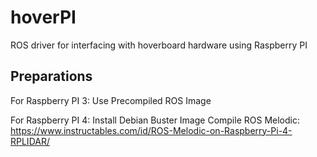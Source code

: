 # hoverPI
ROS driver for interfacing with hoverboard hardware using Raspberry PI

## Preparations
For Raspberry PI 3:
Use Precompiled ROS Image

For Raspberry PI 4:
Install Debian Buster Image
Compile ROS Melodic:
https://www.instructables.com/id/ROS-Melodic-on-Raspberry-Pi-4-RPLIDAR/

